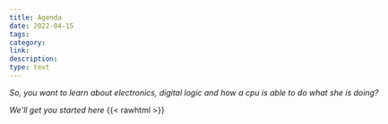 ```yaml
---
title: Agenda 
date: 2022-04-15
tags: 
category: 
link: 
description: 
type: text
---
```


*So, you want to learn about electronics, digital logic and how a cpu is able to do what she is doing?*

*We'll get you started here*
{{< rawhtml >}} 
<?xml version="1.0" encoding="UTF-8"?>
<!DOCTYPE html PUBLIC "-//W3C//DTD XHTML 1.1 plus MathML 2.0//EN" "http://www.w3.org/Math/DTD/mathml2/xhtml-math11-f.dtd"><html xmlns="http://www.w3.org/1999/xhtml"><!--This file was converted to xhtml by LibreOffice - see https://cgit.freedesktop.org/libreoffice/core/tree/filter/source/xslt for the code.--><head profile="http://dublincore.org/documents/dcmi-terms/"><meta http-equiv="Content-Type" content="application/xhtml+xml; charset=utf-8"/><title xml:lang="en-US">- no title specified</title><meta name="DCTERMS.title" content="" xml:lang="en-US"/><meta name="DCTERMS.language" content="en-US" scheme="DCTERMS.RFC4646"/><meta name="DCTERMS.source" content="http://xml.openoffice.org/odf2xhtml"/><meta name="DCTERMS.issued" content="2022-04-15T18:22:57.383394805" scheme="DCTERMS.W3CDTF"/><meta name="DCTERMS.modified" content="2022-07-10T21:30:24.439181962" scheme="DCTERMS.W3CDTF"/><meta name="DCTERMS.provenance" content="" xml:lang="en-US"/><meta name="DCTERMS.subject" content="," xml:lang="en-US"/><link rel="schema.DC" href="http://purl.org/dc/elements/1.1/" hreflang="en"/><link rel="schema.DCTERMS" href="http://purl.org/dc/terms/" hreflang="en"/><link rel="schema.DCTYPE" href="http://purl.org/dc/dcmitype/" hreflang="en"/><link rel="schema.DCAM" href="http://purl.org/dc/dcam/" hreflang="en"/><style type="text/css">
    @page {  }
    table { border-collapse:collapse; border-spacing:0; empty-cells:show }
    td, th { vertical-align:top; font-size:10pt;}
    h1, h2, h3, h4, h5, h6 { clear:both;}
    p { white-space: nowrap; }
    ol, ul { margin:0; padding:0;}
    li { list-style: none; margin:0; padding:0;}
    /* "li span.odfLiEnd" - IE 7 issue*/
    li span. { clear: both; line-height:0; width:0; height:0; margin:0; padding:0; }
    span.footnodeNumber { padding-right:1em; }
    span.annotation_style_by_filter { font-size:95%; font-family:Arial; background-color:#fff000;  margin:0; border:0; padding:0;  }
    span.heading_numbering { margin-right: 0.8rem; }* { margin:0;}
    .ta1 { writing-mode:horizontal-tb; direction:ltr; }
    .Default { font-family:Liberation Sans; }
    .ce25 { font-family:Liberation Sans; font-weight:bold; }
    .ce26 { font-family:Liberation Sans; background-color:#00a933; font-weight:bold; }
    .ce27 { font-family:Liberation Sans; background-color:#00a933; }
    .ce28 { font-family:Liberation Sans; background-color:#00a933; color:#000000; }
    .ce29 { font-family:Liberation Sans; background-color:#729fcf; color:#666666; font-weight:bold; }
    .ce30 { font-family:Liberation Sans; background-color:#729fcf; color:#666666; }
    .ce31 { font-family:Liberation Sans; background-color:#ffff00; color:#666666; font-weight:bold; }
    .ce32 { font-family:Liberation Sans; background-color:#ffff00; color:#666666; }
    .ce33 { font-family:Liberation Sans; background-color:#c9211e; color:#666666; font-weight:bold; }
    .ce34 { font-family:Liberation Sans; background-color:#c9211e; color:#666666; }
    .ce35 { font-family:Liberation Sans; background-color:#00a933; color:#666666; font-weight:bold; }
    .ce36 { font-family:Liberation Sans; background-color:#00a933; color:#666666; }
    .co1 { width:0.889in; }
    .co2 { width:1.6598in; }
    .co3 { width:2.1283in; }
    .ro1 { height:0.178in; }
    .T3 { font-size:10pt; font-weight:normal; text-decoration:none ! important; font-style:normal; text-shadow:none; font-family:Liberation Sans; }
    .T4 { font-family:Liberation Sans; font-size:10pt; font-weight:normal; text-decoration:none ! important; font-style:normal; text-shadow:none; }
    /* ODF styles with no properties representable as CSS */
     { }
    </style></head><body dir="ltr"><table border="0" cellspacing="0" cellpadding="0" class="ta1"><colgroup><col width="99"/><col width="99"/><col width="184"/><col width="236"/><col width="99"/></colgroup><tr class="ro1"><td style="text-align:left;width:0.889in; " class="Default"> </td><td style="text-align:left;width:0.889in; " class="Default"> </td><td style="text-align:left;width:1.6598in; " class="Default"> </td><td style="text-align:left;width:2.1283in; " class="Default"> </td><td style="text-align:left;width:0.889in; " class="Default"> </td></tr><tr class="ro1"><td style="text-align:left;width:0.889in; " class="Default"> </td><td style="text-align:left;width:0.889in; " class="Default"> </td><td style="text-align:left;width:1.6598in; " class="Default"> </td><td style="text-align:left;width:2.1283in; " class="Default"> </td><td style="text-align:left;width:0.889in; " class="Default"> </td></tr><tr class="ro1"><td style="text-align:left;width:0.889in; " class="ce25"> </td><td style="text-align:left;width:0.889in; " class="ce25"> </td><td style="text-align:left;width:1.6598in; " class="ce26"><p>Combinatorial Logic</p></td><td style="text-align:left;width:2.1283in; " class="ce35"><p>Sequential Logic</p></td><td style="text-align:left;width:0.889in; " class="ce25"> </td></tr><tr class="ro1"><td style="text-align:left;width:0.889in; " class="Default"> </td><td style="text-align:left;width:0.889in; " class="Default"> </td><td style="text-align:left;width:1.6598in; " class="ce27"> </td><td style="text-align:left;width:2.1283in; " class="ce36"> </td><td style="text-align:left;width:0.889in; " class="Default"> </td></tr><tr class="ro1"><td style="text-align:left;width:0.889in; " class="Default"> </td><td style="text-align:left;width:0.889in; " class="Default"> </td><td style="text-align:left;width:1.6598in; " class="ce28"><p><a href="./../docs/digital_logic/00_combinatorial_logic/">00_combinatorial_logic</a></p></td><td style="text-align:left;width:2.1283in; " class="ce36"><p>10_sequential_logic</p></td><td style="text-align:left;width:0.889in; " class="Default"> </td></tr><tr class="ro1"><td style="text-align:left;width:0.889in; " class="Default"> </td><td style="text-align:left;width:0.889in; " class="Default"> </td><td style="text-align:left;width:1.6598in; " class="ce28"><p><span class="T3"><a href="./../docs/digital_logic/01_boolean_algebra/">01_boolean_algebra</a></span></p></td><td style="text-align:left;width:2.1283in; " class="ce36"><p>11_clocks,flipflops_and_registers</p></td><td style="text-align:left;width:0.889in; " class="Default"> </td></tr><tr class="ro1"><td style="text-align:left;width:0.889in; " class="Default"> </td><td style="text-align:left;width:0.889in; " class="Default"> </td><td style="text-align:left;width:1.6598in; " class="ce28"><p><a href="./../docs/digital_logic/02_xor/">02_XOR</a></p></td><td style="text-align:left;width:2.1283in; " class="ce36"><p>12_automata</p></td><td style="text-align:left;width:0.889in; " class="Default"> </td></tr><tr class="ro1"><td style="text-align:left;width:0.889in; " class="Default"> </td><td style="text-align:left;width:0.889in; " class="Default"> </td><td style="text-align:left;width:1.6598in; " class="ce28"><p><a href="./../docs/digital_logic/03_binary_system/">03_binary_system</a></p></td><td style="text-align:left;width:2.1283in; " class="ce36"><p>13_cpu_control </p></td><td style="text-align:left;width:0.889in; " class="Default"> </td></tr><tr class="ro1"><td style="text-align:left;width:0.889in; " class="Default"> </td><td style="text-align:left;width:0.889in; " class="Default"> </td><td style="text-align:left;width:1.6598in; " class="ce28"><p><a href="./../docs/digital_logic/04_signs/">04_Signs</a></p></td><td style="text-align:left;width:2.1283in; " class="ce36"><p>14_programmable Logic</p></td><td style="text-align:left;width:0.889in; " class="Default"> </td></tr><tr class="ro1"><td style="text-align:left;width:0.889in; " class="Default"> </td><td style="text-align:left;width:0.889in; " class="Default"> </td><td style="text-align:left;width:1.6598in; " class="ce28"><p><a href="./../docs/digital_logic/05_alu/">05_ALU</a></p></td><td style="text-align:left;width:2.1283in; " class="ce36"><p>15_test_logic</p></td><td style="text-align:left;width:0.889in; " class="Default"> </td></tr><tr class="ro1"><td style="text-align:left;width:0.889in; " class="Default"> </td><td style="text-align:left;width:0.889in; " class="Default"> </td><td style="text-align:left;width:1.6598in; " class="ce28"><p><a href="./../docs/digital_logic/06_memory/">06_Memory</a></p></td><td style="text-align:left;width:2.1283in; " class="ce36"><p>16_ HDLs (VHDL+Verilog)</p></td><td style="text-align:left;width:0.889in; " class="Default"> </td></tr><tr class="ro1"><td style="text-align:left;width:0.889in; " class="Default"> </td><td style="text-align:left;width:0.889in; " class="Default"> </td><td style="text-align:left;width:1.6598in; " class="ce27"> </td><td style="text-align:left;width:2.1283in; " class="ce36"><p>17_Register-Transfer-Level</p></td><td style="text-align:left;width:0.889in; " class="Default"> </td></tr><tr class="ro1"><td style="text-align:left;width:0.889in; " class="Default"> </td><td style="text-align:left;width:0.889in; " class="Default"> </td><td style="text-align:left;width:1.6598in; " class="ce27"> </td><td style="text-align:left;width:2.1283in; " class="ce36"> </td><td style="text-align:left;width:0.889in; " class="Default"> </td></tr><tr class="ro1"><td style="text-align:left;width:0.889in; " class="ce25"> </td><td style="text-align:left;width:0.889in; " class="ce25"> </td><td style="text-align:left;width:1.6598in; " class="ce29"><p>Computer Architecture / Processor design</p></td><td style="text-align:left;width:2.1283in; " class="ce29"> </td><td style="text-align:left;width:0.889in; " class="ce25"> </td></tr><tr class="ro1"><td style="text-align:left;width:0.889in; " class="Default"> </td><td style="text-align:left;width:0.889in; " class="Default"> </td><td style="text-align:left;width:1.6598in; " class="ce30"> </td><td style="text-align:left;width:2.1283in; " class="ce30"> </td><td style="text-align:left;width:0.889in; " class="Default"> </td></tr><tr class="ro1"><td style="text-align:left;width:0.889in; " class="Default"> </td><td style="text-align:left;width:0.889in; " class="Default"> </td><td style="text-align:left;width:1.6598in; " class="ce30"><p>20_RISC_V </p></td><td style="text-align:left;width:2.1283in; " class="ce30"> </td><td style="text-align:left;width:0.889in; " class="Default"> </td></tr><tr class="ro1"><td style="text-align:left;width:0.889in; " class="Default"> </td><td style="text-align:left;width:0.889in; " class="Default"> </td><td style="text-align:left;width:1.6598in; " class="ce30"><p>21_ISA, Assembler + Linker</p></td><td style="text-align:left;width:2.1283in; " class="ce30"> </td><td style="text-align:left;width:0.889in; " class="Default"> </td></tr><tr class="ro1"><td style="text-align:left;width:0.889in; " class="Default"> </td><td style="text-align:left;width:0.889in; " class="Default"> </td><td style="text-align:left;width:1.6598in; " class="ce30"><p>22_RISC_V_implementation</p></td><td style="text-align:left;width:2.1283in; " class="ce30"> </td><td style="text-align:left;width:0.889in; " class="Default"> </td></tr><tr class="ro1"><td style="text-align:left;width:0.889in; " class="Default"> </td><td style="text-align:left;width:0.889in; " class="Default"> </td><td style="text-align:left;width:1.6598in; " class="ce30"> </td><td style="text-align:left;width:2.1283in; " class="ce30"> </td><td style="text-align:left;width:0.889in; " class="Default"> </td></tr><tr class="ro1"><td style="text-align:left;width:0.889in; " class="Default"> </td><td style="text-align:left;width:0.889in; " class="Default"> </td><td style="text-align:left;width:1.6598in; " class="ce30"> </td><td style="text-align:left;width:2.1283in; " class="ce30"> </td><td style="text-align:left;width:0.889in; " class="Default"> </td></tr><tr class="ro1"><td style="text-align:left;width:0.889in; " class="ce25"> </td><td style="text-align:left;width:0.889in; " class="ce25"> </td><td style="text-align:left;width:1.6598in; " class="ce31"><p>Excursions</p></td><td style="text-align:left;width:2.1283in; " class="ce31"> </td><td style="text-align:left;width:0.889in; " class="ce25"> </td></tr><tr class="ro1"><td style="text-align:left;width:0.889in; " class="Default"> </td><td style="text-align:left;width:0.889in; " class="Default"> </td><td style="text-align:left;width:1.6598in; " class="ce32"> </td><td style="text-align:left;width:2.1283in; " class="ce32"> </td><td style="text-align:left;width:0.889in; " class="Default"> </td></tr><tr class="ro1"><td style="text-align:left;width:0.889in; " class="Default"> </td><td style="text-align:left;width:0.889in; " class="Default"> </td><td style="text-align:left;width:1.6598in; " class="ce32"><p><span class="T4">X0_</span>Multiplication </p></td><td style="text-align:left;width:2.1283in; " class="ce32"> </td><td style="text-align:left;width:0.889in; " class="Default"> </td></tr><tr class="ro1"><td style="text-align:left;width:0.889in; " class="Default"> </td><td style="text-align:left;width:0.889in; " class="Default"> </td><td style="text-align:left;width:1.6598in; " class="ce32"><p>X1_Division </p></td><td style="text-align:left;width:2.1283in; " class="ce32"> </td><td style="text-align:left;width:0.889in; " class="Default"> </td></tr><tr class="ro1"><td style="text-align:left;width:0.889in; " class="Default"> </td><td style="text-align:left;width:0.889in; " class="Default"> </td><td style="text-align:left;width:1.6598in; " class="ce32"><p>X2_Trigonometric functions (CORDIC)</p></td><td style="text-align:left;width:2.1283in; " class="ce32"> </td><td style="text-align:left;width:0.889in; " class="Default"> </td></tr><tr class="ro1"><td style="text-align:left;width:0.889in; " class="Default"> </td><td style="text-align:left;width:0.889in; " class="Default"> </td><td style="text-align:left;width:1.6598in; " class="ce32"><p>X3_Sigmoid functions</p></td><td style="text-align:left;width:2.1283in; " class="ce32"> </td><td style="text-align:left;width:0.889in; " class="Default"> </td></tr><tr class="ro1"><td style="text-align:left;width:0.889in; " class="Default"> </td><td style="text-align:left;width:0.889in; " class="Default"> </td><td style="text-align:left;width:1.6598in; " class="ce32"> </td><td style="text-align:left;width:2.1283in; " class="ce32"> </td><td style="text-align:left;width:0.889in; " class="Default"> </td></tr><tr class="ro1"><td style="text-align:left;width:0.889in; " class="Default"> </td><td style="text-align:left;width:0.889in; " class="Default"> </td><td style="text-align:left;width:1.6598in; " class="ce32"> </td><td style="text-align:left;width:2.1283in; " class="ce32"> </td><td style="text-align:left;width:0.889in; " class="Default"> </td></tr><tr class="ro1"><td style="text-align:left;width:0.889in; " class="Default"> </td><td style="text-align:left;width:0.889in; " class="Default"> </td><td style="text-align:left;width:1.6598in; " class="ce33"><p>Other topics</p></td><td style="text-align:left;width:2.1283in; " class="ce34"> </td><td style="text-align:left;width:0.889in; " class="Default"> </td></tr><tr class="ro1"><td style="text-align:left;width:0.889in; " class="Default"> </td><td style="text-align:left;width:0.889in; " class="Default"> </td><td style="text-align:left;width:1.6598in; " class="ce34"> </td><td style="text-align:left;width:2.1283in; " class="ce34"> </td><td style="text-align:left;width:0.889in; " class="Default"> </td></tr><tr class="ro1"><td style="text-align:left;width:0.889in; " class="Default"> </td><td style="text-align:left;width:0.889in; " class="Default"> </td><td style="text-align:left;width:1.6598in; " class="ce34"><p>O00_Consciousness </p></td><td style="text-align:left;width:2.1283in; " class="ce34"> </td><td style="text-align:left;width:0.889in; " class="Default"> </td></tr><tr class="ro1"><td style="text-align:left;width:0.889in; " class="Default"> </td><td style="text-align:left;width:0.889in; " class="Default"> </td><td style="text-align:left;width:1.6598in; " class="ce34"> </td><td style="text-align:left;width:2.1283in; " class="ce34"> </td><td style="text-align:left;width:0.889in; " class="Default"> </td></tr></table></body></html>
{{< /rawhtml >}}